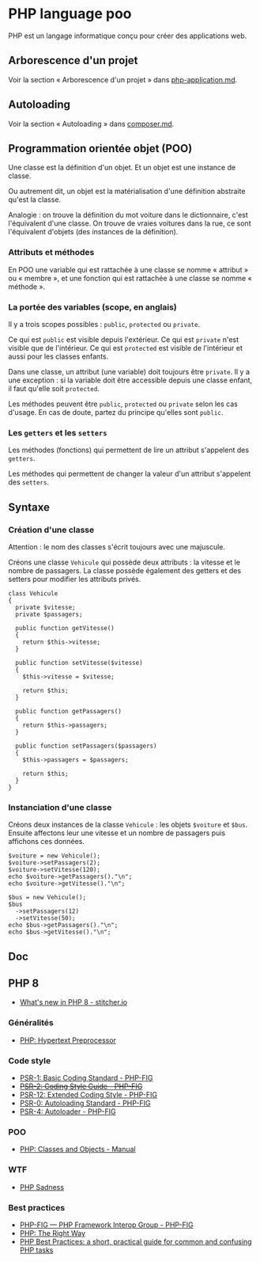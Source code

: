 # PHP language poo

PHP est un langage informatique conçu pour créer des applications web.

## Arborescence d'un projet

Voir la section « Arborescence d'un projet » dans [php-application.md](php-application.md).

## Autoloading

Voir la section « Autoloading » dans [composer.md](composer.md).

## Programmation orientée objet (POO)

Une classe est la définition d'un objet.
Et un objet est une instance de classe.

Ou autrement dit, un objet est la matérialisation d'une définition abstraite qu'est la classe.

Analogie : on trouve la définition du mot voiture dans le dictionnaire, c'est l'équivalent d'une classe.
On trouve de vraies voitures dans la rue, ce sont l'équivalent d'objets (des instances de la définition).

### Attributs et méthodes

En POO une variable qui est rattachée à une classe se nomme « attribut » ou « membre », et une fonction qui est rattachée à une classe se nomme « méthode ».

### La portée des variables (scope, en anglais)

Il y a trois scopes possibles : `public`, `protected` ou `private`.

Ce qui est `public` est visible depuis l'extérieur.
Ce qui est `private` n'est visible que de l'intérieur.
Ce qui est `protected` est visible de l'intérieur et aussi pour les classes enfants.

Dans une classe, un attribut (une variable) doit toujours être `private`.
Il y a une exception : si la variable doit être accessible depuis une classe enfant, il faut qu'elle soit `protected`.

Les méthodes peuvent être `public`, `protected` ou `private` selon les cas d'usage.
En cas de doute, partez du principe qu'elles sont `public`.

### Les `getters` et les `setters`

Les méthodes (fonctions) qui permettent de lire un attribut s'appelent des `getters`.

Les méthodes qui permettent de changer la valeur d'un attribut s'appelent des `setters`.

## Syntaxe

### Création d'une classe

Attention : le nom des classes s'écrit toujours avec une majuscule.

Créons une classe `Vehicule` qui possède deux attributs : la vitesse et le nombre de passagers.
La classe possède également des getters et des setters pour modifier les attributs privés.

    class Vehicule
    {
      private $vitesse;
      private $passagers;

      public function getVitesse()
      {
        return $this->vitesse;
      }

      public function setVitesse($vitesse)
      {
        $this->vitesse = $vitesse;

        return $this;
      }

      public function getPassagers()
      {
        return $this->passagers;
      }

      public function setPassagers($passagers)
      {
        $this->passagers = $passagers;

        return $this;
      }
    }

### Instanciation d'une classe

Créons deux instances de la classe `Vehicule` : les objets `$voiture` et `$bus`.
Ensuite affectons leur une vitesse et un nombre de passagers puis affichons ces données.

    $voiture = new Vehicule();
    $voiture->setPassagers(2);
    $voiture->setVitesse(120);
    echo $voiture->getPassagers()."\n";
    echo $voiture->getVitesse()."\n";

    $bus = new Vehicule();
    $bus
      ->setPassagers(12)
      ->setVitesse(50);
    echo $bus->getPassagers()."\n";
    echo $bus->getVitesse()."\n";

## Doc

## PHP 8

- [What's new in PHP 8 - stitcher.io](https://stitcher.io/blog/new-in-php-8)

### Généralités

- [PHP: Hypertext Preprocessor](http://php.net/)

### Code style

- [PSR-1: Basic Coding Standard - PHP-FIG](https://www.php-fig.org/psr/psr-1/)
- <del>[PSR-2: Coding Style Guide - PHP-FIG](https://www.php-fig.org/psr/psr-2/)</del>
- [PSR-12: Extended Coding Style - PHP-FIG](https://www.php-fig.org/psr/psr-12/)
- [PSR-0: Autoloading Standard - PHP-FIG](https://www.php-fig.org/psr/psr-0/)
- [PSR-4: Autoloader - PHP-FIG](https://www.php-fig.org/psr/psr-4/)

### POO

- [PHP: Classes and Objects - Manual](https://www.php.net/manual/en/language.oop5.php)

### WTF

- [PHP Sadness](http://phpsadness.com/)

### Best practices

- [PHP-FIG — PHP Framework Interop Group - PHP-FIG](https://www.php-fig.org/)
- [PHP: The Right Way](http://www.phptherightway.com/)
- [PHP Best Practices: a short, practical guide for common and confusing PHP tasks](https://phpbestpractices.org/)

